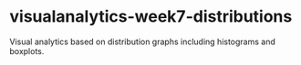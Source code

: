 # visualanalytics-week7-distributions
Visual analytics based on distribution graphs including histograms and boxplots.
